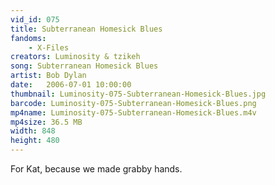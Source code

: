 ```yaml
---
vid_id: 075
title: Subterranean Homesick Blues
fandoms:
    - X-Files
creators: Luminosity & tzikeh
song: Subterranean Homesick Blues
artist: Bob Dylan
date:   2006-07-01 10:00:00
thumbnail: Luminosity-075-Subterranean-Homesick-Blues.jpg
barcode: Luminosity-075-Subterranean-Homesick-Blues.png
mp4name: Luminosity-075-Subterranean-Homesick-Blues.m4v
mp4size: 36.5 MB
width: 848
height: 480
---
```


For Kat, because we made grabby hands.
  